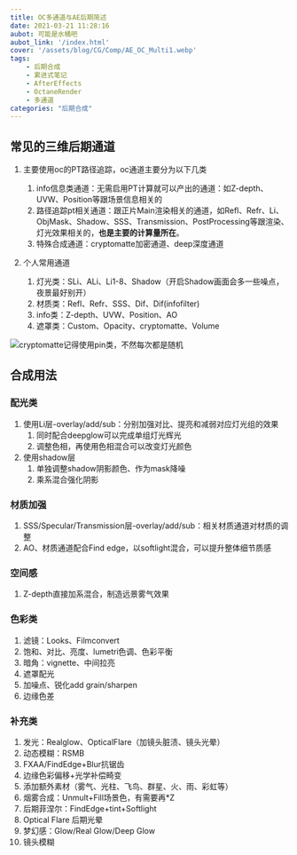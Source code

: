 ```yaml
---
title: OC多通道与AE后期简述
date: 2021-03-21 11:28:16
aubot: 可能是水桶吧
aubot_link: '/index.html'
cover: '/assets/blog/CG/Comp/AE_OC_Multi1.webp'
tags: 
    - 后期合成
    - 累进式笔记
    - AfterEffects
    - OctaneRender
    - 多通道
categories: "后期合成"
---
```

## 常见的三维后期通道

1. 主要使用oc的PT路径追踪，oc通道主要分为以下几类
    1. info信息类通道：无需启用PT计算就可以产出的通道：如Z-depth、UVW、Position等跟场景信息相关的
    2. 路径追踪pt相关通道：跟正片Main渲染相关的通道，如Refl、Refr、Li、ObjMask、Shadow、SSS、Transmission、PostProcessing等跟渲染、灯光效果相关的，**也是主要的计算量所在**。
    3. 特殊合成通道：cryptomatte加密通道、deep深度通道

2. 个人常用通道
    1. 灯光类：SLi、ALi、Li1-8、Shadow（开启Shadow画面会多一些噪点，夜景最好别开）
    2. 材质类：Refl、Refr、SSS、Dif、Dif(infofilter)
    3. info类：Z-depth、UVW、Position、AO
    4. 遮罩类：Custom、Opacity、cryptomatte、Volume

![cryptomatte记得使用pin类，不然每次都是随机](/assets/blog/CG/Comp/AE_OC_Multi1.webp)

## 合成用法
### 配光类
1. 使用Li层-overlay/add/sub：分别加强对比、提亮和减弱对应灯光组的效果
    1. 同时配合deepglow可以完成单组灯光辉光
    2. 调整色相，再使用色相混合可以改变灯光颜色
2. 使用shadow层
    1. 单独调整shadow阴影颜色、作为mask降噪
    2. 乘系混合强化阴影
### 材质加强
1. SSS/Specular/Transmission层-overlay/add/sub：相关材质通道对材质的调整
2. AO、材质通道配合Find edge，以softlight混合，可以提升整体细节质感
### 空间感
1. Z-depth直接加系混合，制造远景雾气效果
### 色彩类
1. 滤镜：Looks、Filmconvert
2. 饱和、对比、亮度、lumetri色调、色彩平衡
3. 暗角：vignette、中间拉亮
4. 遮罩配光
5. 加噪点、锐化add grain/sharpen
6. 边缘色差
### 补充类
1. 发光：Realglow、OpticalFlare（加镜头脏渍、镜头光晕）
2. 动态模糊：RSMB
3. FXAA/FindEdge+Blur抗锯齿
4. 边缘色彩偏移+光学补偿畸变
5. 添加额外素材（雾气、光柱、飞鸟、群星、火、雨、彩虹等） 
6. 烟雾合成：Unmult+Fill场景色，有需要再*Z
7. 后期菲涅尔：FindEdge+tint+Softlight
8. Optical Flare 后期光晕
9. 梦幻感：Glow/Real Glow/Deep Glow
10. 镜头模糊